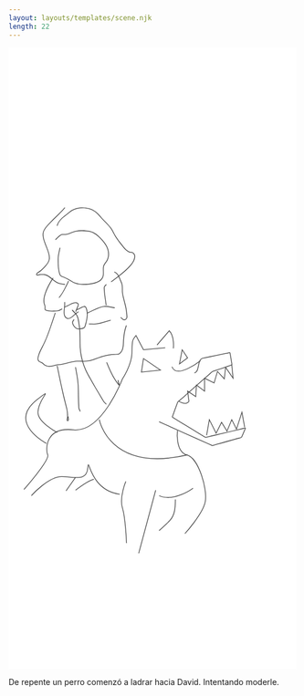 ```yaml
---
layout: layouts/templates/scene.njk
length: 22
---
```

<svg class="grow-0 h-full" xmlns="http://www.w3.org/2000/svg" xml:space="preserve" stroke-miterlimit="10" viewBox="0 0 390 844">
<g class="outer">
</g>
<g class="inner">
<path fill="#fff" d="M0 0h390v844H0V0Z"/><path fill="#4b4b4b" d="M300.188 413.594c-.426-.216-.906-.029-1.344.062-.393.082-.795.137-1.188.219-.392.082-.763.168-1.156.25-.393.082-.795.169-1.188.25l-1.187.25-12.937 2.687c-5.888 1.223-11.808 2.395-17.688 3.657-.434.093-.884.114-1.281.312-.516.257-.919.679-1.375 1.031-.469.363-1.059.614-1.406 1.094-.41.566-.548 1.292-.813 1.938-.253.618-.537 1.241-.75 1.875-.245.73-.333 1.498-.5 2.25-.405 1.829-.771 3.68-1.219 5.5-.572 2.324-1.442 5.243-4.062 5.875a.492.492 0 0 0-.375.594c.065.269.324.44.593.374 2.471-.604 3.676-2.796 4.407-5.062.743-2.304 1.133-4.703 1.656-7.062.159-.718.234-1.461.469-2.157.207-.614.477-1.211.718-1.812.231-.574.327-1.217.688-1.719.29-.403.793-.574 1.188-.875.407-.311.76-.737 1.218-.969.32-.161.712-.117 1.063-.187 5.896-1.179 11.768-2.465 17.656-3.688 4.318-.896 8.651-1.791 12.969-2.687 1.177-.245 2.353-.475 3.531-.719.425-.088.856-.193 1.281-.281.162-.034.631-.037.532-.156-.043-.052.051.152.062.218.019.115.012.229.031.344.059.353.129.678.188 1.031.172 1.036.358 2.089.531 3.125.46 2.763.915 5.518 1.375 8.282.115.69.229 1.402.344 2.093.025.154.156.46.031.563-.316.258-.805.336-1.188.468-.556.192-1.131.402-1.687.594-1.669.576-3.331 1.143-5 1.719-4.451 1.535-8.893 3.058-13.344 4.594-1.112.384-2.231.77-3.343 1.156-.582.202-1.209.332-1.75.625-.403.218-.687.574-1.032.875-.948.828-1.899 1.667-2.844 2.5-2.49 2.198-4.977 4.396-7.468 6.594-8.212 7.245-16.413 14.505-24.625 21.75-2.464 2.173-4.943 4.326-7.407 6.5-.821.724-1.65 1.46-2.468 2.187-.438.389-.972.712-1.313 1.188-.288.403-.327.91-.5 1.375-.313.842-.63 1.687-.937 2.531-1.382 3.799-2.775 7.607-4.156 11.406-.154.422-.284.828-.438 1.25l-.469 1.282c-.153.422-.315.827-.469 1.25-.17.469-.423.991-.281 1.5.157.559.7.783 1.157 1.062.37.227.722.46 1.093.688l1.125.687 1.125.687c.371.228.723.461 1.094.688 4.131 2.53 8.275 5.032 12.406 7.562 3.396 2.08 6.792 4.171 10.188 6.25l6.781 4.157c1.509.924 3.022 1.857 4.531 2.781.755.462 1.527.913 2.281 1.375l1.126.687c.377.232.747.488 1.124.719.347.213.697.456 1.094.563.719.193 1.427-.053 2.125-.219l1.719-.406c.566-.134 1.121-.272 1.688-.407.566-.134 1.121-.272 1.687-.406 1.132-.268 2.274-.512 3.406-.781 1.699-.403 3.396-.816 5.094-1.219 2.83-.671 5.67-1.36 8.5-2.031 6.793-1.611 13.582-3.201 20.375-4.813 2.264-.537 4.517-1.087 6.781-1.624l1.844-.438.531-.125c-.081.189-.138.374-.218.563-.244.568-.507 1.15-.75 1.718-.231.537-.458 1.057-.688 1.594-.921 2.149-1.829 4.289-2.75 6.438-.199.465-.358 1.187-.844 1.437-.221.114-.509.152-.75.219-.412.115-.837.26-1.25.375l-1.218.343c-2.063.576-4.125 1.144-6.188 1.719-6.189 1.727-12.374 3.461-18.562 5.188-2.889.806-5.8 1.6-8.688 2.406-.413.115-.808.223-1.219.344-.355.104-.693.337-1.062.312-.349-.023-.621-.29-.938-.437-.371-.174-.751-.332-1.125-.5-1.496-.672-3.003-1.36-4.5-2.032-4.864-2.182-9.73-4.348-14.594-6.531-16.836-7.555-33.663-15.132-50.5-22.687a.555.555 0 0 0-.718.281c-.12.268.013.567.281.687 16.837 7.555 33.663 15.133 50.5 22.688 5.238 2.35 10.481 4.681 15.719 7.031 1.496.672 2.995 1.379 4.5 2.031.432.188.842.5 1.312.532.486.033.936-.218 1.406-.344.414-.111.807-.229 1.219-.344 1.238-.345 2.481-.717 3.719-1.062 4.126-1.152 8.249-2.286 12.375-3.438 4.951-1.381 9.924-2.774 14.875-4.156 1.65-.461 3.287-.914 4.938-1.375.552-.154 1.101-.267 1.5-.719.381-.433.557-1.008.781-1.531.23-.537.457-1.088.687-1.625.691-1.612 1.372-3.232 2.063-4.844.23-.537.457-1.056.687-1.594.23-.537.458-1.087.688-1.624.169-.396.441-.823.5-1.25.185-1.35-1.38-.826-2.094-.657-.566.135-1.153.241-1.719.375-1.698.403-3.395.816-5.093 1.219-9.057 2.15-18.1 4.319-27.157 6.469-2.83.672-5.669 1.328-8.5 2-1.698.403-3.395.815-5.093 1.218-.567.135-1.122.272-1.688.407l-1.719.406c-.512.122-1.098.359-1.625.219-.291-.078-.557-.313-.812-.469l-1.125-.687-1.125-.688-1.125-.688c-.755-.461-1.527-.944-2.281-1.406-1.51-.924-3.022-1.826-4.532-2.75-2.264-1.386-4.517-2.77-6.781-4.156-3.396-2.079-6.791-4.171-10.187-6.25-4.126-2.525-8.25-5.037-12.376-7.562-.37-.228-.754-.461-1.124-.688-.742-.454-1.477-.921-2.219-1.375-.182-.111-.63-.259-.688-.469-.06-.218.144-.575.219-.781.162-.447.338-.897.5-1.344.153-.422.315-.828.469-1.25.153-.422.284-.859.437-1.281 1.381-3.799 2.775-7.607 4.156-11.406.307-.845.606-1.685.907-2.532.135-.379.17-.798.406-1.124.298-.414.773-.665 1.156-1 .824-.722 1.648-1.463 2.469-2.188 2.874-2.536 5.751-5.057 8.625-7.594 7.8-6.884 15.574-13.772 23.375-20.656 2.805-2.476 5.632-4.962 8.438-7.438.629-.555 1.248-1.097 1.874-1.656.285-.254.508-.601.844-.781.495-.265 1.063-.349 1.594-.531.557-.191 1.131-.402 1.688-.594l3.343-1.156c4.451-1.536 8.893-3.058 13.344-4.594l3.344-1.156c.556-.192 1.1-.371 1.656-.563.508-.175 1.112-.307 1.531-.656.698-.58.25-1.816.125-2.563-.057-.345-.098-.685-.156-1.031-.518-3.108-1.044-6.235-1.563-9.343-.057-.346-.129-.686-.187-1.032-.058-.345-.099-.686-.156-1.031-.097-.579-.145-1.959-.781-2.281ZM226.094 613.031a.498.498 0 0 0-.5.5c-.16 7.876-.131 16.522-4.25 23.531-1.621 2.759-3.866 5.197-6.125 7.438-3.623 3.594-7.585 6.825-11.25 10.375a.53.53 0 0 0 0 .75.53.53 0 0 0 .75.031c4.125-4 8.57-7.643 12.562-11.781 1.837-1.904 3.629-3.992 4.969-6.281 4.2-7.177 4.182-15.971 4.344-24.032a.527.527 0 0 0-.5-.531ZM86 355.906c-.219.196-.258.532-.063.75 1.13 1.261 2.332 2.464 3.5 3.688 1.09 1.141 2.206 2.398 2.876 3.844 1.247 2.69 1.67 5.538 2.156 8.437.293 1.75.541 3.492.781 5.25.16 1.166.358 2.328.469 3.5.165 1.746.188 3.529.281 5.281.468 8.844-.09 17.722 1.063 26.532 1.106 8.45 3.544 16.944 7.031 24.718 1.774 3.957 3.966 7.696 6.094 11.469 2.68 4.754 5.4 9.476 8.156 14.187 2.143 3.665 4.281 7.331 6.468 10.969.938 1.559 1.9 3.102 2.844 4.657.454.747.861 1.535 1.406 2.218.79.99 1.842 1.782 2.75 2.656.201.193.496.169.688-.031.192-.2.2-.526 0-.719-.876-.842-1.895-1.578-2.656-2.531-.885-1.107-1.548-2.448-2.282-3.656a652.443 652.443 0 0 1-2.812-4.687c-2.169-3.645-4.341-7.269-6.469-10.938a1048.64 1048.64 0 0 1-8.093-14.219c-1.807-3.229-3.675-6.432-5.188-9.812-3.44-7.685-5.82-16.055-6.906-24.407-1.066-8.19-.666-16.457-.938-24.687-.077-2.352-.154-4.751-.375-7.094-.167-1.769-.478-3.552-.719-5.312-.56-4.107-1.051-8.425-2.812-12.219-1.419-3.058-4.305-5.328-6.5-7.781-.195-.219-.531-.258-.75-.063Z"/><path fill="#4b4b4b" d="M75.938 345.031a.5.5 0 0 0-.47.531c.314 3.937-.482 7.835-.75 11.75-.107 1.584-.123 3.214.157 4.782.21 1.177.6 2.257 1.219 3.281a6.615 6.615 0 0 0 1.5 1.687c4.303 3.493 9.258-1.739 12.375-4.437a57.746 57.746 0 0 1 2.062-1.719 24.779 24.779 0 0 1 2.656-1.781.521.521 0 0 0 .188-.719.522.522 0 0 0-.719-.187c-1.504.891-2.845 1.877-4.187 3-.705.59-1.368 1.21-2.063 1.812-2.444 2.12-6.355 5.883-9.656 3.219a6.25 6.25 0 0 1-1.094-1.125 6.494 6.494 0 0 1-.875-1.656c-.382-1.049-.535-2.172-.594-3.281-.083-1.596.034-3.194.188-4.782.321-3.306.858-6.576.594-9.906a.5.5 0 0 0-.531-.469Z"/><path fill="#4b4b4b" d="M90.313 345.656c-1.01.017-2.04.239-3 .532-1.532.466-2.96 1.202-4.376 1.937-2.345 1.218-4.61 2.533-7.124 3.375a.522.522 0 0 0-.313.656.488.488 0 0 0 .625.313c2.566-.859 4.886-2.231 7.281-3.469 1.36-.704 2.746-1.401 4.219-1.844.87-.262 1.774-.456 2.688-.468.417-.006.9.052 1.312.124 1.918.338 2.589.973 2.094 2.969-.085.342-.195.668-.313 1-.612 1.726-1.465 3.356-2.125 5.063a17.127 17.127 0 0 0-.656 2.125c-.069.285.121.556.406.625a.505.505 0 0 0 .625-.375c.163-.675.343-1.353.594-2 .191-.494.489-1.14.719-1.657.255-.573.53-1.174.781-1.75.832-1.914 2.373-5.572-.469-6.624a6.988 6.988 0 0 0-1.469-.407 8.384 8.384 0 0 0-1.5-.125ZM60.313 312.438c-.25-.156-.564-.062-.72.187-4.344 6.944-8.517 14.202-10.874 22.094-1.103 3.691-1.926 7.789-1.313 11.656.204 1.283.744 2.425 1.125 3.656.426 1.373.182 2.689.188 4.094.003.813.105 1.738.781 2.281.483.388 1.352.573 1.844.719.902.269 1.789.478 2.718.625 3.214.509 6.487.326 9.72.125 1.262-.078 2.61-.028 3.843-.344 1.74-.445 3.252-1.612 4.875-2.343a.494.494 0 0 0 .25-.657.528.528 0 0 0-.688-.25c-1.561.704-3.016 1.823-4.687 2.25-1.596.408-3.395.348-5.031.438-3.139.172-6.35.217-9.438-.469-1.085-.241-1.482-.38-2.531-.75-.08-.028-.153-.103-.219-.156-.707-.575-.422-2.083-.375-2.813.088-1.363-.041-2.486-.5-3.781-.326-.923-.692-1.808-.843-2.781-.66-4.227.419-8.711 1.75-12.688 2.42-7.23 6.283-13.908 10.312-20.343.156-.249.061-.595-.188-.75Z"/><path fill="#4b4b4b" d="M81.344 316.625a.544.544 0 0 0-.719.25c-3.692 7.542-7.011 15.35-12.406 21.875a.516.516 0 0 0 .062.719c.214.177.51.151.688-.063 5.45-6.587 8.888-14.449 12.625-22.062a.543.543 0 0 0-.25-.719ZM101.906 350.875c-.738.136-1.466.44-2.094.719-2.504 1.112-4.756 2.82-7.406 3.594a.504.504 0 0 0 .281.968c2.698-.79 4.981-2.493 7.532-3.625.922-.409 2.351-1.061 3.343-.5.602.341.856 1.136 1.094 1.719.658 1.611 1.041 3.337 1.25 5.062.665 5.487-.522 11.054-2 16.313-.198.704-.414 1.393-.625 2.094-.329 1.094-.54 1.927-1.531 2.562-1.126.722-2.516.992-3.813 1.188-1.157.175-2.388.387-3.562.25-2.872-.335-4.975-2.561-6.219-5.031-.464-.921-.989-2.106-1-3.157-.013-1.188 1.247-2.584 1.75-3.593a.543.543 0 0 0-.25-.719c-.262-.131-.588-.044-.719.219-.635 1.278-1.858 2.578-1.843 4.093.014 1.429.744 3.003 1.437 4.219 1.448 2.54 3.711 4.684 6.719 5.031 1.27.147 2.59-.09 3.844-.281 1.446-.221 2.967-.538 4.218-1.344 1.207-.777 1.572-1.796 1.969-3.125.319-1.064.653-2.144.938-3.219 1.433-5.402 2.51-11.135 1.562-16.718-.305-1.799-.849-3.578-1.656-5.219-.247-.502-.57-.939-1.063-1.219-.656-.373-1.417-.417-2.156-.281ZM137.844 369.469c-3.559.999-7.1 2.087-10.656 3.093-2.507.71-5.049 1.406-7.626 1.813-3.463.547-6.954.124-10.437.125-.278 0-.5.222-.5.5s.222.5.5.5c3.538 0 7.073.417 10.594-.125 6.257-.963 12.327-3.204 18.406-4.906a.538.538 0 0 0 .375-.657c-.079-.282-.374-.422-.656-.343Z"/><path fill="#4b4b4b" d="M129.562 350.688c-3.058.302-6.074 1.422-8.906 2.562-4.919 1.98-9.609 4.512-14.5 6.562-.256.108-.357.401-.25.657.108.256.4.357.656.25 5.483-2.297 10.713-5.207 16.313-7.219 2.184-.785 4.459-1.525 6.781-1.75 4.61-.446 9.195 1.242 13.719 1.844a.516.516 0 0 0 .594-.438.57.57 0 0 0-.469-.625c-4.614-.61-9.236-2.308-13.938-1.843ZM132.5 321.312a.5.5 0 0 0-.719.094c-.832 1.077-2.094 2.022-2.562 3.344-.319.9-.153 2.035-.125 2.906.041 1.324.131 2.65.25 3.969.532 5.914 1.618 11.76 2.312 17.656a.505.505 0 0 0 1-.125c-.691-5.886-1.766-11.719-2.281-17.625a68.802 68.802 0 0 1-.219-3.906c-.019-.654-.052-1.315-.062-1.969a1.58 1.58 0 0 1 .094-.562c.432-1.19 1.652-2.061 2.406-3.032a.537.537 0 0 0-.094-.75ZM143.844 304.094a.491.491 0 0 0-.656.25.505.505 0 0 0 .281.656c3.601 1.525 5.243 5.111 6.656 8.531.583 1.412 1.095 2.855 1.719 4.25.61 1.365 1.205 2.583 1.468 4.063.739 4.152.008 8.411.75 12.562 1.14 6.372 3.191 12.549 4.407 18.906.212 1.111.435 2.224.593 3.344.259 1.835.299 3.665.532 5.5.198 1.557.536 3.053.031 4.594-.445 1.357-2.213 2.603-3.625 2.031-1.333-.54-2.315-1.871-3.406-2.75-.229-.184-.535-.166-.719.063-.184.228-.166.566.063.75 1.187.953 2.202 2.358 3.656 2.937 2.458.98 4.917-1.369 5.312-3.687.259-1.514-.168-3.031-.312-4.532-.162-1.69-.261-3.379-.5-5.062-.323-2.271-.77-4.515-1.282-6.75-1.185-5.182-2.803-10.297-3.75-15.531-.749-4.146-.007-8.411-.75-12.563-.363-2.031-1.341-3.765-2.124-5.656-.591-1.424-1.124-2.873-1.75-4.281-1.429-3.211-3.238-6.198-6.594-7.625ZM98.156 247.844a40.813 40.813 0 0 0-6.781.687c-3.95.742-7.435 2.846-11.281 3.907-1.002.276-2.05.531-3.094.562-1.817.054-3.578-.241-5.375.219-1.082.276-2.097 1.155-2.938 1.843-1.87 1.533-3.59 3.277-5.312 4.969a.53.53 0 1 0 .75.75c1.814-1.782 3.623-3.611 5.625-5.187.607-.478 1.353-1.151 2.125-1.344 1.715-.429 3.42-.134 5.156-.188 1.129-.034 2.26-.294 3.344-.593 3.815-1.053 7.273-3.172 11.188-3.907 4.696-.881 9.706-.788 14.437-.25 2.699.308 5.532.742 8 1.938 5.337 2.587 9.736 6.989 13.469 11.5 2.438 2.946 4.651 6.047 6 9.656 1.855 4.964 2.152 10.663-.157 15.532-1.513 3.191-4.379 5.5-5.124 9.062-1.042 4.979 1.009 10.548-1.563 15.219-2.579 4.683-9.102 6.63-13.937 7.593a53.056 53.056 0 0 1-13.844.907c-2.9-.193-5.865-.624-8.594-1.657-3.435-1.3-6.388-3.651-9.656-5.312-1.855-.943-3.706-1.987-5.656-2.719-1.468-.55-3.634-1.06-4.594-2.469a1.93 1.93 0 0 1-.219-.406c-.204-.57-.412-1.109-.594-1.687a32.75 32.75 0 0 1-.5-1.75c-.585-2.314-.939-4.684-1.125-7.063-.234-3.002-.27-6.021-.281-9.031-.005-1.413-.029-2.839.094-4.25.363-4.171 1.599-8.228 2.312-12.344a.512.512 0 0 0-.406-.593.512.512 0 0 0-.594.406c-.718 4.144-1.947 8.237-2.312 12.437-.23 2.643-.111 5.321-.063 7.969.045 2.432.156 4.895.438 7.312.283 2.434.734 4.848 1.469 7.188.206.659.483 1.736.937 2.406 1.234 1.822 3.896 2.333 5.781 3.094 1.955.789 3.855 1.86 5.719 2.844 2.993 1.58 5.726 3.733 8.906 4.937 3.75 1.421 7.897 1.781 11.875 1.813 4.242.033 8.525-.366 12.657-1.344 4.801-1.136 10.549-3.171 13.093-7.781 2.661-4.822.585-10.377 1.657-15.5.719-3.439 3.595-5.757 5.062-8.844 2.434-5.12 2.139-11.117.188-16.344-1.491-3.992-3.99-7.448-6.75-10.656-3.734-4.338-8.004-8.569-13.219-11.094-2.902-1.405-6.293-1.861-9.469-2.156-2.246-.209-4.55-.324-6.844-.281Z"/><path fill="#4b4b4b" d="M76.281 217a.52.52 0 0 0-.719.094c-2.649 3.432-5.811 6.448-8.906 9.468-4.277 4.175-8.657 8.27-12.687 12.688-3.375 3.7-7.328 7.909-7.813 13.156-.319 3.453.567 6.928 1.625 10.188 1.484 4.572 3.477 8.952 5.032 13.5 1.148 3.359 2.2 6.97 1.812 10.562-.447 4.141-3.403 7.529-6.125 10.469-1.454 1.57-2.99 3.05-4.563 4.5-1.168 1.077-2.346 1.854-3.687 2.687-.592.369-1.212.735-1.719 1.219-.85.814-2.121 3.284-.187 3.688 1.285.268 2.743-.438 3.968-.688 1.278-.26 2.704-.167 4-.156.65.006 1.295.029 1.938.125 4.238.633 7.757 3.825 10.969 6.406 2.31 1.856 4.593 3.51 7.25 4.844.926.465 1.999.725 3 .969 2.082.506 4.198.817 6.312 1.156a.515.515 0 0 0 .594-.437.547.547 0 0 0-.438-.626c-2.086-.334-4.163-.625-6.218-1.124-.92-.224-1.93-.446-2.781-.876-.975-.492-1.956-1.005-2.876-1.593-1.453-.929-2.813-2.047-4.156-3.125-3.124-2.51-6.438-5.466-10.437-6.438-1.725-.419-3.46-.332-5.219-.312-.39.004-1.111-.022-1.563.031-.38.044-.817.159-1.187.25-.672.166-1.32.367-2 .5-.756.148-1.284.343-1.031-.594.038-.14.088-.309.156-.437.059-.112.199-.279.281-.375.308-.359.435-.489.813-.781.322-.249.718-.537 1.062-.75.793-.494 1.63-.935 2.375-1.5 1.203-.913 2.291-2.016 3.375-3.063 1.561-1.508 3.082-3.079 4.469-4.75 2.23-2.686 4.274-5.537 4.656-9.094.265-2.468-.162-4.862-.75-7.25-1.384-5.626-3.964-10.847-5.843-16.312-1.173-3.41-2.21-7.076-1.876-10.719.458-5 4.329-9.049 7.532-12.562 4.448-4.88 9.299-9.369 14-14 2.663-2.625 5.367-5.285 7.656-8.25a.483.483 0 0 0-.094-.688Z"/><path fill="#4b4b4b" d="M97.938 216.906c-4.013.26-7.955 1.243-11.438 3.094-1.989 1.057-3.657 2.48-5.406 3.875-1.434 1.144-2.895 2.219-4.344 3.344-4.934 3.831-9.659 7.857-11.406 14.093a.506.506 0 0 0 .344.626.507.507 0 0 0 .624-.344c1.782-6.369 6.91-10.383 11.938-14.25 1.164-.896 2.32-1.772 3.469-2.688 1.7-1.356 3.316-2.754 5.25-3.781 6.74-3.58 15.311-3.749 22.562-1.75 4.393 1.211 8.037 3.773 11.188 7 1.823 1.867 3.462 3.917 5.219 5.844 4.135 4.535 8.764 8.531 12.374 13.531 2.506 3.47 4.04 7.571 6.313 11.188 2.508 3.989 5.433 7.707 8.344 11.406 1.618 2.056 3.174 4.206 5.093 6 1.641 1.533 3.497 2.912 5.563 3.812 1.228.536 2.602.259 3.844.688.621.214 1.148.654 1.593 1.125 1.613 1.706 1.562 4.115 1.032 6.281-.282 1.152-.721 2.253-1.25 3.312a25.52 25.52 0 0 1-2.75 4.313c-1.393 1.774-2.935 3.409-4.532 5a128.266 128.266 0 0 1-8.874 8.031c-4.448 3.673-9.081 7.106-13.719 10.532a.543.543 0 0 0-.125.75c.174.235.514.267.75.093 5.009-3.7 10.012-7.397 14.781-11.406 3.087-2.596 6.086-5.335 8.906-8.219.949-.97 1.882-1.925 2.75-2.968a35.977 35.977 0 0 0 1.813-2.344c2.724-3.897 5.958-10.853 1.406-14.656-.431-.361-.9-.659-1.438-.844-1.116-.385-2.317-.181-3.437-.532-1.984-.621-4.093-2.317-5.594-3.718-2.249-2.102-4.051-4.708-5.937-7.125-2.555-3.275-5.129-6.575-7.344-10.094-2.288-3.635-3.823-7.73-6.344-11.219-3.635-5.032-8.303-9.062-12.468-13.625-1.766-1.934-3.418-3.969-5.25-5.843-3.279-3.355-7.09-6.055-11.657-7.313a36.23 36.23 0 0 0-11.844-1.219ZM65.75 431.625a.513.513 0 0 0-.406.594c2.553 12.833 5.156 25.63 8.125 38.375 1.484 6.373 3.107 12.721 4.719 19.062.786 3.097 1.069 6.249 1.156 9.438.034 1.249.064 2.205-.188 3.375-.216 1.007-1.124 3.715.313 4.219.37.129.845.087 1.187-.094 1.215-.645.834-2.516.719-3.594a25.03 25.03 0 0 1-.094-1.125c-.027-.492-.006-.43.031-.906a.533.533 0 0 0-.5-.563.51.51 0 0 0-.562.469c.029-.579.175-1.142.156-1.813-.103-3.726-.56-7.244-1.5-10.843-4.85-18.587-8.812-37.385-12.562-56.219-.054-.272-.322-.429-.594-.375Zm14.5 69.437c-.025.307-.057.407-.031.876.019.35.088.807.125 1.156.02.188.045.374.062.562.034.362.272 2.23-.594 2.032-.131-.031-.033-.732-.03-.75.055-.551.163-1.086.28-1.626.172-.787.144-1.535.188-2.25ZM90.625 433.469a.481.481 0 0 0-.406.562c.965 5.787 2.194 11.55 2.906 17.375.599 4.899.77 9.851.875 14.782.111 5.199.134 10.395.281 15.593.054 1.895.172 3.796.281 5.688.046.776.064 1.554.25 2.312.338 1.369 1.082 2.586 1.626 3.875.113.27.417.395.687.282a.522.522 0 0 0 .281-.688c-.521-1.235-1.237-2.408-1.562-3.719-.282-1.135-.214-2.403-.281-3.562-.083-1.411-.179-2.806-.22-4.219-.148-5.196-.192-10.397-.312-15.594-.114-4.964-.297-9.943-.906-14.875-.72-5.839-1.937-11.605-2.906-17.406a.513.513 0 0 0-.594-.406ZM132.875 427.031a.507.507 0 0 0-.281.657c3.382 8.49 7.086 16.892 12.156 24.531a77.574 77.574 0 0 0 2.5 3.531c.606.81 1.249 1.786 1.969 2.5.168.167.383.282.625.25.018-.002.17-.035.218-.062-.004-.008.005-.024 0-.032a.17.17 0 0 0 .032 0c.062-.013.27-.335.281-.406.147-.905-.325-1.996-.563-2.844-.331-1.18-.68-2.362-.937-3.562-.061-.287-.369-.468-.656-.406a.524.524 0 0 0-.407.624c.317 1.474.792 2.922 1.188 4.376.014.051.017.104.031.156-.023-.03-.039-.065-.062-.094a71.572 71.572 0 0 1-1.719-2.281c-.831-1.154-1.643-2.301-2.406-3.5-4.635-7.279-8.124-15.16-11.313-23.157a.507.507 0 0 0-.656-.281Z"/><path fill="#4b4b4b" d="M63.219 359.781c-.265-.085-.54.08-.625.344-2.041 6.36-4.189 12.679-6.344 19-2.353 6.901-4.826 13.776-7.875 20.406-1.054 2.293-2.219 4.51-3.375 6.75-2.101 4.072-4.251 8.327-5.313 12.813-.412 1.745-.78 3.826 0 5.531.983 2.143 3.63 2.526 5.438 3.656 1.42.888 2.376 2.342 3.875 3.157 2.187 1.187 4.707 1.731 7.188 1.593 3.246-.181 6.378-1.347 9.53-2.031 1.29-.279 2.629-.288 3.938-.375 1.22-.081 2.364-.281 3.563-.531 5.8-1.213 11.383-3.324 17.312-3.906 2.936-.289 5.933-.081 8.875-.032 3.011.05 5.954-.031 8.938-.468 3.422-.502 6.785-1.794 10-3 3.218-1.208 6.395-2.391 9.718-3.282 5.007-1.342 10.165-2.222 15.344-2.437 1.757-.073 3.547-.087 5.282-.375.324-.054.666-.121.968-.25.731-.313 1.462-.989 2.032-1.532 4.473-4.259 4.277-11.208 4.593-16.874.39-6.987 1.334-13.792 3.688-20.407a.536.536 0 0 0-.313-.687.535.535 0 0 0-.687.312c-2.387 6.712-3.356 13.662-3.75 20.75-.294 5.285-.094 12.169-4.281 16.156-.481.458-1.102 1.044-1.719 1.313-.677.295-1.452.252-2.188.313-1.492.123-2.972.19-4.469.25-4.961.197-9.993 1.152-14.781 2.437-3.914 1.05-7.637 2.55-11.437 3.937-2.621.957-5.347 1.937-8.125 2.344a44.654 44.654 0 0 1-5.844.469c-3.974.056-7.971-.359-11.938.031-5.968.587-11.567 2.714-17.406 3.938a24.96 24.96 0 0 1-3.469.5c-1.361.09-2.722.084-4.062.375-5.568 1.206-10.553 3.518-16.031.562-1.473-.794-2.38-2.247-3.782-3.125-1.484-.929-4.262-1.465-5.062-3.218-.82-1.801-.2-4.124.313-5.907 1.249-4.35 3.353-8.47 5.437-12.469 4.64-8.899 8.048-18.264 11.281-27.75 2-5.865 4.013-11.755 5.907-17.656.084-.264-.08-.54-.344-.625Z"/><path fill="none" stroke="#4b4b4b" stroke-linecap="butt" d="M230.697 480.001c10.649 6.188 13.815 0 13.815 0l-1.839-13.815 11.052 7.368.918-15.657 11.055 8.289-.007-17.503 12.902 6.451 4.597-15.661 9.21 10.131 1.85-15.653 10.123 14.732-1.834-18.416M268.458 526.051l3.684-21.183 9.214 18.42 7.368-14.736 7.36 11.969 6.455-15.653 6.439 12.89 7.376-23.021 3.684 20.262M182.805 421.978l-2.763 18.42 25.788-2.763-23.025-15.657ZM231.618 429.346l3.68-19.345 7.372 11.056-11.052 8.289ZM201.218 403.554l16.585-19.338c7.497 8.153 5.526 23.946 5.526 23.946"/><path fill="none" stroke="#4b4b4b" stroke-linecap="butt" d="m212.277 407.241-29.476 2.76-10.127-19.338c-5.555 6.519-5.055 7.383-5.523 23.947-.467 16.563-12.901 34.994-12.901 34.994s-27.483 73.378-66.305 69.079c-38.822-4.299-37.955 26.961-35.005 34.073 2.95 7.113-32.235 46.971-32.235 46.971"/><path fill="none" stroke="#4b4b4b" stroke-linecap="butt" d="M51.101 537.103s-53.62-27.85-11.973-59.865c23.878-18.356.472-.331.628 17.957.117 13.61 26.081 27.138 26.081 27.138M122.939 504.868s12.952 72.478 119.731 47.831"/><path fill="none" stroke="#4b4b4b" stroke-linecap="butt" d="M228.858 519.604s-3.18 28.799 12.894 33.156c16.075 4.357 28.095 46.899 24.867 63.549-3.227 16.65-27.633 43.287-27.633 43.287"/><path fill="none" stroke="#4b4b4b" stroke-linecap="butt" d="M250.041 597.889s-25.557 19.28-46.053 10.131M199.379 600.648l-23.018 85.657M158.859 588.679s-8.955 21.859-4.605 35.919c4.349 14.06 5.529 47.892 5.529 47.892M30.836 608.016s23.248-26.212 41.452-25.784c18.204.428 33.555 6.573 34.994-11.973s1.188 29.958 43.284 35.915M90.708 583.153l-12.901 18.416"/><path fill="none" stroke="#4b4b4b" stroke-linecap="butt" d="M90.708 600.652s16.977-12.854 24.863-14.736M260.172 424.741s-32.447 25.766-38.682 8.289"/>
</g>
</svg>

De repente un perro comenzó a ladrar hacia David. Intentando moderle.